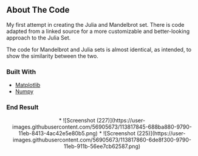 <!-- ABOUT THE PROJECT -->
## About The Code

My first attempt in creating the Julia and Mandelbrot set. There is code adapted from a linked source for a more customizable and better-looking approach to the Julia Set. 

The code for Mandelbrot and Julia sets is almost identical, as intended, to show the similarity between the two.

### Built With

* [Matplotlib](https://matplotlib.org/)
* [Numpy](https://numpy.org/)

### End Result

<p align="center">
* ![Screenshot (227)](https://user-images.githubusercontent.com/56905673/113817845-688ba880-9790-11eb-8413-4ac42e5e80b5.png)
* ![Screenshot (225)](https://user-images.githubusercontent.com/56905673/113817860-6de8f300-9790-11eb-911b-56ee7cb62587.png)
</p>
